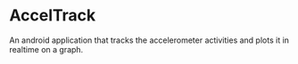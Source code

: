 # AccelTrack
An android application that tracks the accelerometer activities and plots it in realtime on a graph.
